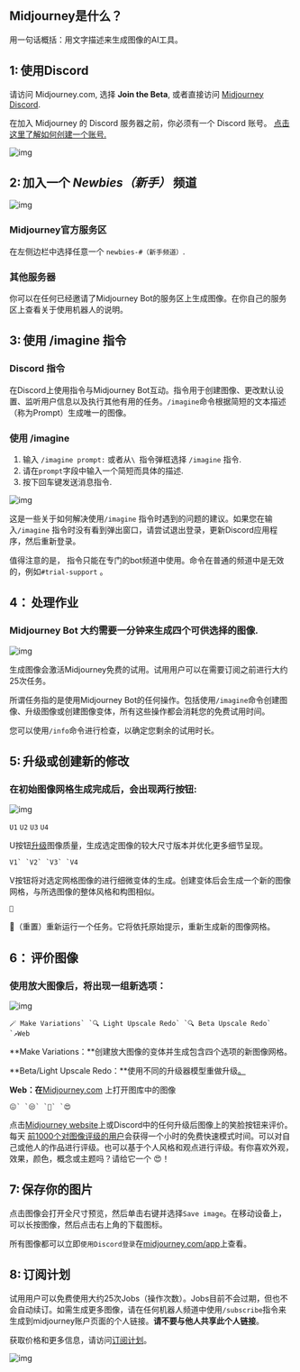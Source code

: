 ## Midjourney是什么？

用一句话概括：用文字描述来生成图像的AI工具。

## **1:** 使用Discord

请访问 Midjourney.com, 选择 **Join the Beta**, 或者直接访问 [Midjourney Discord](https://discord.gg/midjourney).

在加入 Midjourney 的 Discord 服务器之前，你必须有一个 Discord 账号。 [点击这里了解如何创建一个账号.](https://nhrvt0kw31.feishu.cn/wiki/SC44wNjGFirpHnkjZlncK7vUnAP)

![img](images/(null)-20230514111906165.(null))

## **2:** 加入一个 *Newbies（新手）* 频道

![img](images/(null)-20230514111905302.(null))

### Midjourney官方服务区

在左侧边栏中选择任意一个 `newbies-#（新手频道）`.

### 其他服务器

你可以在任何已经邀请了Midjourney Bot的服务区上生成图像。在你自己的服务区上查看关于使用机器人的说明。

## **3:** 使用 /imagine 指令

### Discord 指令

在Discord上使用指令与Midjourney Bot互动。指令用于创建图像、更改默认设置、监听用户信息以及执行其他有用的任务。`/imagine`命令根据简短的文本描述（称为Prompt）生成唯一的图像。

### 使用 /imagine

1. 输入 `/imagine prompt:` 或者从`\ `指令弹框选择 `/imagine` 指令.
2. 请在`prompt`字段中输入一个简短而具体的描述.
3. 按下回车键发送消息指令.

![img](images/(null)-20230514111906888-4034346.(null))

这是一些关于如何解决使用`/imagine` 指令时遇到的问题的建议。如果您在输入`/imagine` 指令时没有看到弹出窗口，请尝试退出登录，更新Discord应用程序，然后重新登录。

值得注意的是， 指令只能在专门的bot频道中使用。命令在普通的频道中是无效的，例如`#trial-support` 。

## **4：** 处理作业

### Midjourney Bot 大约需要一分钟来生成四个可供选择的图像.

![img](images/(null)-20230514111905769.(null))

生成图像会激活Midjourney免费的试用。试用用户可以在需要订阅之前进行大约25次任务。

所谓任务指的是使用Midjourney Bot的任何操作。包括使用`/imagine`命令创建图像、升级图像或创建图像变体，所有这些操作都会消耗您的免费试用时间。

您可以使用`/info`命令进行检查，以确定您剩余的试用时长。

## **5:** 升级或创建新的修改

### 在初始图像网格生成完成后，会出现两行按钮:

![img](images/(null)-20230514111906164.(null))

 `U1` `U2` `U3` `U4`

U按钮[升级](https://docs.midjourney.com/upscalers)图像质量，生成选定图像的较大尺寸版本并优化更多细节呈现。

```
V1` `V2` `V3` `V4
```

V按钮将对选定网格图像的进行细微变体的生成。创建变体后会生成一个新的图像网格，与所选图像的整体风格和构图相似。

```
🔄
```

🔄（重置）重新运行一个任务。它将依托原始提示，重新生成新的图像网格。

## **6：** 评价图像

### 使用放大图像后，将出现一组新选项：

![img](images/(null)-20230514111906888.(null))

```
🪄 Make Variations` `🔍 Light Upscale Redo` `🔍 Beta Upscale Redo` `↗️Web
```

**Make Variations：**创建放大图像的变体并生成包含四个选项的新图像网格。

**Beta/Light Upscale Redo：**使用不同的升级器模型重做升级[。](https://docs.midjourney.com/upscalers)

**Web：在**[Midjourney.com](https://www.midjourney.com/home/) 上打开图库中的图像

```
😖` `😒` `🙂` `😍
```

点击[Midjourney website](https://www.midjourney.com/app/ranking/)上或Discord中的任何升级后图像上的笑脸按钮来评价。每天 [前1000个对图像评级的用户](https://docs.midjourney.com/free-hours)会获得一个小时的免费快速模式时间。可以对自己或他人的作品进行评级。也可以基于个人风格和观点进行评级。有你喜欢外观，效果，颜色，概念或主题吗？请给它一个 😍！

## **7:** 保存你的图片

点击图像会打开全尺寸预览，然后单击右键并选择`Save image`。在移动设备上，可以长按图像，然后点击右上角的下载图标。

所有图像都可以立即`使用Discord登录`在[midjourney.com/app](https://www.midjourney.com/app/)上查看。

## **8:** 订阅计划

试用用户可以免费使用大约25次Jobs（操作次数）。Jobs目前不会过期，但也不会自动续订。如需生成更多图像，请在任何机器人频道中使用`/subscribe`指令来生成到midjourney账户页面的个人链接。**请不要与他人共享此个人链接**。

获取价格和更多信息，请访问[订阅计划](https://docs.midjourney.com/plans)。

![img](images/(null)-20230514111905768.(null))